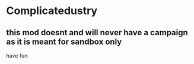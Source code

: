 # Complicatedustry
this mod doesnt and will never have a campaign as it is meant for sandbox only
-
have fun.